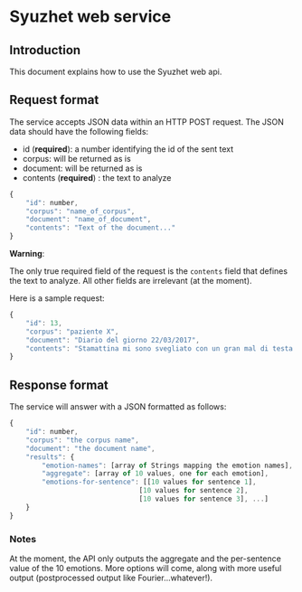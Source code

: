 # Syuzhet web service

## Introduction
This document explains how to use the Syuzhet web api.

## Request format
The service accepts JSON data within an HTTP POST request.
The JSON data should have the following fields:

-   id (**required**): a number identifying the id of the sent text
-   corpus: will be returned as is
-   document: will be returned as is
-   contents (**required**) : the text to analyze


```javascript
{
    "id": number,
    "corpus": "name_of_corpus",
    "document": "name_of_document",
    "contents": "Text of the document..."
}
```

**Warning**:

The only true required field of the request is the `contents` field that defines the text to analyze. All other fields are irrelevant (at the moment).


Here is a sample request:

```javascript
{
    "id": 13,
    "corpus": "paziente X",
    "document": "Diario del giorno 22/03/2017",
    "contents": "Stamattina mi sono svegliato con un gran mal di testa.\nCi sono voluti venti minuti per..."
}
```


## Response format
The service will answer with a JSON formatted as follows:

```javascript
{
    "id": number,
    "corpus": "the corpus name",
    "document": "the document name",
    "results": {
        "emotion-names": [array of Strings mapping the emotion names],
        "aggregate": [array of 10 values, one for each emotion],
        "emotions-for-sentence": [[10 values for sentence 1],
                                [10 values for sentence 2],
                                [10 values for sentence 3], ...]
    }
}
```

### Notes
At the moment, the API only outputs the aggregate and the per-sentence value of the 10 emotions. More options will come, along with more useful output (postprocessed output like Fourier...whatever!).

